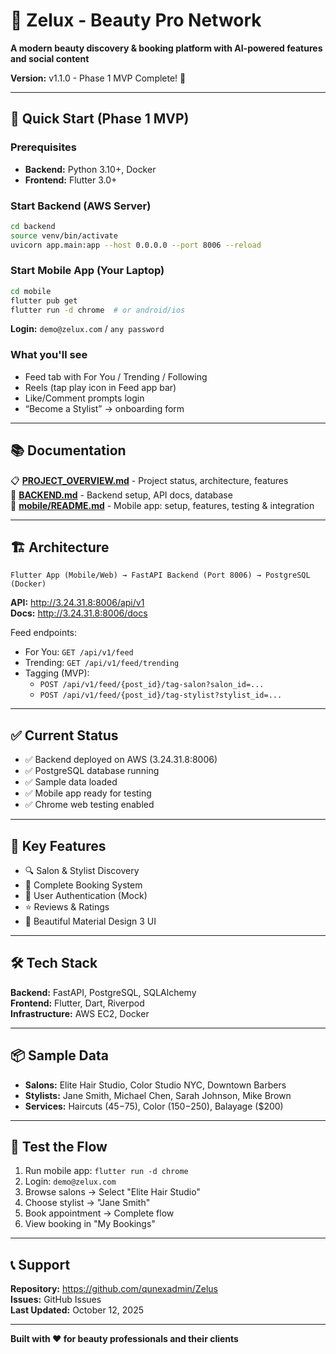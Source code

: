 # 🎨 Zelux - Beauty Pro Network

**A modern beauty discovery & booking platform with AI-powered features and social content**

**Version:** v1.1.0 - Phase 1 MVP Complete! 🎉

---

## 🚀 Quick Start (Phase 1 MVP)

### Prerequisites
- **Backend:** Python 3.10+, Docker
- **Frontend:** Flutter 3.0+

### Start Backend (AWS Server)
```bash
cd backend
source venv/bin/activate
uvicorn app.main:app --host 0.0.0.0 --port 8006 --reload
```

### Start Mobile App (Your Laptop)
```bash
cd mobile
flutter pub get
flutter run -d chrome  # or android/ios
```

**Login:** `demo@zelux.com` / `any password`

### What you'll see
- Feed tab with For You / Trending / Following
- Reels (tap play icon in Feed app bar)
- Like/Comment prompts login
- “Become a Stylist” → onboarding form

---

## 📚 Documentation

📋 **[PROJECT_OVERVIEW.md](PROJECT_OVERVIEW.md)** - Project status, architecture, features  
🔧 **[BACKEND.md](BACKEND.md)** - Backend setup, API docs, database  
📱 **[mobile/README.md](mobile/README.md)** - Mobile app: setup, features, testing & integration

---

## 🏗️ Architecture

```
Flutter App (Mobile/Web) → FastAPI Backend (Port 8006) → PostgreSQL (Docker)
```

**API:** http://3.24.31.8:8006/api/v1  
**Docs:** http://3.24.31.8:8006/docs

Feed endpoints:
- For You: `GET /api/v1/feed`
- Trending: `GET /api/v1/feed/trending`
- Tagging (MVP):
  - `POST /api/v1/feed/{post_id}/tag-salon?salon_id=...`
  - `POST /api/v1/feed/{post_id}/tag-stylist?stylist_id=...`

---

## ✅ Current Status

- ✅ Backend deployed on AWS (3.24.31.8:8006)
- ✅ PostgreSQL database running
- ✅ Sample data loaded
- ✅ Mobile app ready for testing
- ✅ Chrome web testing enabled

---

## 🎯 Key Features

- 🔍 Salon & Stylist Discovery
- 📅 Complete Booking System
- 👤 User Authentication (Mock)
- ⭐ Reviews & Ratings
- 📱 Beautiful Material Design 3 UI

---

## 🛠️ Tech Stack

**Backend:** FastAPI, PostgreSQL, SQLAlchemy  
**Frontend:** Flutter, Dart, Riverpod  
**Infrastructure:** AWS EC2, Docker

---

## 📦 Sample Data

- **Salons:** Elite Hair Studio, Color Studio NYC, Downtown Barbers
- **Stylists:** Jane Smith, Michael Chen, Sarah Johnson, Mike Brown
- **Services:** Haircuts ($45-$75), Color ($150-$250), Balayage ($200)

---

## 🧪 Test the Flow

1. Run mobile app: `flutter run -d chrome`
2. Login: `demo@zelux.com`
3. Browse salons → Select "Elite Hair Studio"
4. Choose stylist → "Jane Smith"
5. Book appointment → Complete flow
6. View booking in "My Bookings"

---

## 📞 Support

**Repository:** https://github.com/qunexadmin/Zelus  
**Issues:** GitHub Issues  
**Last Updated:** October 12, 2025

---

**Built with ❤️ for beauty professionals and their clients**
